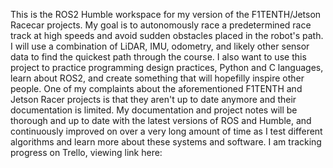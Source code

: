This is the ROS2 Humble workspace for my version of the F1TENTH/Jetson Racecar projects. My goal is to autonomously race a predetermined race track at high speeds and avoid sudden obstacles placed in the robot's path. I will use a combination of LiDAR, IMU, odometry, and likely other sensor data to find the quickest path through the course.
I also want to use this project to practice programming design practices, Python and C languages, learn about ROS2, and create something that will hopefilly inspire other people.
One of my complaints about the aforementioned F1TENTH and Jetson Racer projects is that they aren't up to date anymore and their documentation is limited. My documentation and project notes will be thorough and up to date with the latest versions of ROS and Humble, and continuously improved on over a very long amount of time as I test different algorithms and learn more about these systems and software.
I am tracking progress on Trello, viewing link here: 
